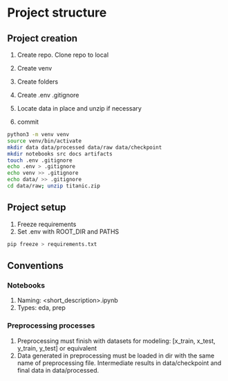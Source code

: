 # Project structure

## Project creation

01. Create repo. Clone repo to local

02. Create venv

03. Create folders 

04. Create .env .gitignore

05. Locate data in place and unzip if necessary

06. commit

```bash
python3 -m venv venv
source venv/bin/activate
mkdir data data/processed data/raw data/checkpoint
mkdir notebooks src docs artifacts
touch .env .gitignore
echo .env > .gitignore
echo venv >> .gitignore
echo data/ >> .gitignore
cd data/raw; unzip titanic.zip
```

## Project setup

01. Freeze requirements
02. Set .env with ROOT_DIR and PATHS

```bash
pip freeze > requirements.txt
```

## Conventions

### Notebooks

1. Naming: <type>_<number>_<short_description>.ipynb
2. Types: eda, prep

### Preprocessing processes

1. Preprocessing must finish with datasets for modeling: [x_train, x_test, y_train, y_test] or equivalent
2. Data generated in preprocessing must be loaded in dir with the same name of preprocessing file. Intermediate results in data/checkpoint and final data in data/processed.


